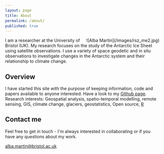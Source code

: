 ```yaml
---
layout: page
title: About
permalink: /about/
published: true
---
```


<div style="float:right; padding-left:20px" markdown="1">
![Alba Martin](/images/rsz_me2.jpg)
</div>

I am a researcher at the University of Bristol (UK). My research focuses on the study
of the Antarctic Ice Sheet using satellite observations. I use a variety of space geodetic and in situ observations
to investigate changes in the Antarctic system and their relationship to climate change.

## Overview

I have started this site with the purpose of keeping information, code and papers available to anyone interested. Have a look to my [Github page](https://github.com/albamesp).
Research interests: Geospatial analysis, spatio-temporal modelling, remote sensing, GIS, climate change, glaciers, geostatistics, Open source, [R](https://www.r-project.org/)

## Contact me

Feel free to get in touch - I'm always interested in collaborating or if you have any questions about my work.

[alba.martin@bristol.ac.uk](mailto:alba.martin@bristol.ac.uk)
